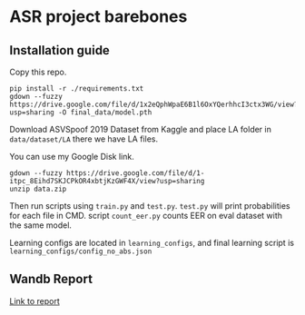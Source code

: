 # ASR project barebones

## Installation guide

Copy this repo.

```shell
pip install -r ./requirements.txt
gdown --fuzzy https://drive.google.com/file/d/1x2eQphWpaE6B1l6OxYQerhhcI3ctx3WG/view?usp=sharing -O final_data/model.pth
```

Download  ASVSpoof 2019 Dataset from Kaggle and place LA folder in `data/dataset/LA` there we have LA files.

You can use my Google Disk link.

```
gdown --fuzzy https://drive.google.com/file/d/1-itpc_8Eihd7SKJCPkOR4xbtjKzGWF4X/view?usp=sharing
unzip data.zip
```

Then run scripts using `train.py` and `test.py`. `test.py` will print probabilities for 
each file in CMD. script `count_eer.py` counts EER on eval dataset with the same model.

Learning configs are located in `learning_configs`, and final learning script is `learning_configs/config_no_abs.json`



## Wandb Report

[Link to report](https://wandb.ai/svak/AntiSpoofing/reports/RawNet2--Vmlldzo2Mjc5MzY5?accessToken=wipdbqb0c6n1k64e4qg4agw3cgad2x5045ebha1xp48tdqa2eyoprm2e1nas9fv2)

